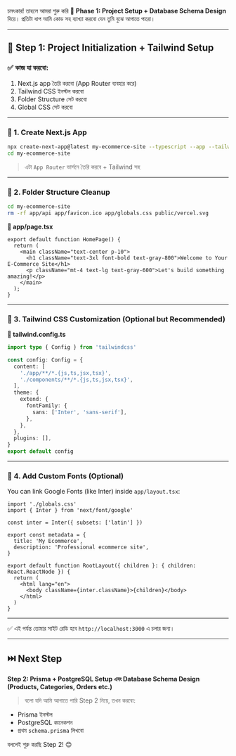 চমৎকার! তাহলে আমরা শুরু করি 🎯 **Phase 1: Project Setup + Database Schema Design** দিয়ে। প্রতিটা ধাপ আমি কোড সহ ব্যাখ্যা করবো যেন তুমি বুঝে আগাতে পারো।

---

## 🧱 Step 1: Project Initialization + Tailwind Setup

### ✅ কাজ যা করবো:

1. Next.js app তৈরি করবো (App Router ব্যবহার করে)
2. Tailwind CSS ইনস্টল করবো
3. Folder Structure সেট করবো
4. Global CSS সেট করবো

---

### 🔨 1. Create Next.js App

```bash
npx create-next-app@latest my-ecommerce-site --typescript --app --tailwind --eslint
cd my-ecommerce-site
```

> এটা `App Router` ভার্সনে তৈরি করবে + Tailwind সহ

---

### 📁 2. Folder Structure Cleanup

```bash
cd my-ecommerce-site
rm -rf app/api app/favicon.ico app/globals.css public/vercel.svg
```

**📁 app/page.tsx**
```tsx
export default function HomePage() {
  return (
    <main className="text-center p-10">
      <h1 className="text-3xl font-bold text-gray-800">Welcome to Your E-Commerce Site</h1>
      <p className="mt-4 text-lg text-gray-600">Let's build something amazing!</p>
    </main>
  );
}
```

---

### 🎨 3. Tailwind CSS Customization (Optional but Recommended)

**📄 tailwind.config.ts**
```ts
import type { Config } from 'tailwindcss'

const config: Config = {
  content: [
    './app/**/*.{js,ts,jsx,tsx}',
    './components/**/*.{js,ts,jsx,tsx}',
  ],
  theme: {
    extend: {
      fontFamily: {
        sans: ['Inter', 'sans-serif'],
      },
    },
  },
  plugins: [],
}
export default config
```

---

### 🎨 4. Add Custom Fonts (Optional)

You can link Google Fonts (like Inter) inside `app/layout.tsx`:

```tsx
import './globals.css'
import { Inter } from 'next/font/google'

const inter = Inter({ subsets: ['latin'] })

export const metadata = {
  title: 'My Ecommerce',
  description: 'Professional ecommerce site',
}

export default function RootLayout({ children }: { children: React.ReactNode }) {
  return (
    <html lang="en">
      <body className={inter.className}>{children}</body>
    </html>
  )
}
```

---

✅ এই পর্যন্ত তোমার সাইট রেডি হবে `http://localhost:3000` এ চলার জন্য।

---

## ⏭️ Next Step

**Step 2: Prisma + PostgreSQL Setup এবং Database Schema Design (Products, Categories, Orders etc.)**

> বলো যদি আমি আগাতে পারি Step 2 নিয়ে, তখন করবো:
- Prisma ইনস্টল
- PostgreSQL কানেকশন
- প্রথম `schema.prisma` লিখবো

বললেই শুরু করছি Step 2! 😊
